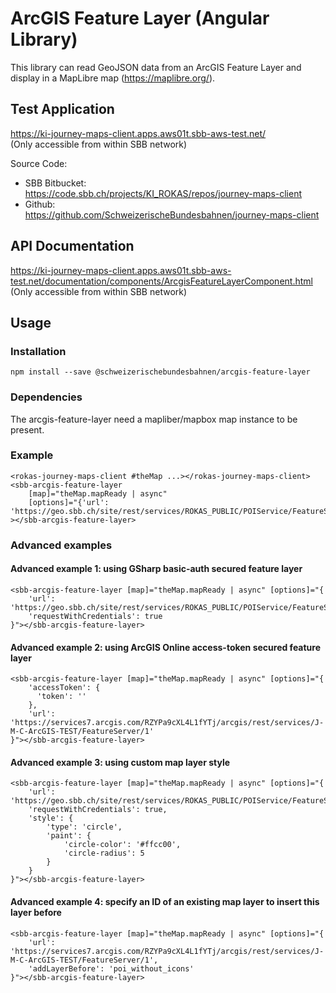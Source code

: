 # ArcGIS Feature Layer (Angular Library)

This library can read GeoJSON data from an ArcGIS Feature Layer and display in a MapLibre map (https://maplibre.org/).

## Test Application

https://ki-journey-maps-client.apps.aws01t.sbb-aws-test.net/  
(Only accessible from within SBB network)

Source Code:

* SBB Bitbucket:  
  https://code.sbb.ch/projects/KI_ROKAS/repos/journey-maps-client
* Github:  
  https://github.com/SchweizerischeBundesbahnen/journey-maps-client

## API Documentation

https://ki-journey-maps-client.apps.aws01t.sbb-aws-test.net/documentation/components/ArcgisFeatureLayerComponent.html  
(Only accessible from within SBB network)

## Usage

### Installation

```
npm install --save @schweizerischebundesbahnen/arcgis-feature-layer
```

### Dependencies

The arcgis-feature-layer need a mapliber/mapbox map instance to be present. 

### Example
```
<rokas-journey-maps-client #theMap ...></rokas-journey-maps-client>
<sbb-arcgis-feature-layer 
    [map]="theMap.mapReady | async" 
    [options]="{'url': 'https://geo.sbb.ch/site/rest/services/ROKAS_PUBLIC/POIService/FeatureServer/0'}"
></sbb-arcgis-feature-layer>
```

### Advanced examples

#### Advanced example 1: using GSharp basic-auth secured feature layer
```
<sbb-arcgis-feature-layer [map]="theMap.mapReady | async" [options]="{
    'url': 'https://geo.sbb.ch/site/rest/services/ROKAS_PUBLIC/POIService/FeatureServer/0',
    'requestWithCredentials': true
}"></sbb-arcgis-feature-layer>
```

#### Advanced example 2: using ArcGIS Online access-token secured feature layer
```
<sbb-arcgis-feature-layer [map]="theMap.mapReady | async" [options]="{
    'accessToken': {
      'token': ''
    },
    'url': 'https://services7.arcgis.com/RZYPa9cXL4L1fYTj/arcgis/rest/services/J-M-C-ArcGIS-TEST/FeatureServer/1'
}"></sbb-arcgis-feature-layer>
```

#### Advanced example 3: using custom map layer style
```
<sbb-arcgis-feature-layer [map]="theMap.mapReady | async" [options]="{
    'url': 'https://geo.sbb.ch/site/rest/services/ROKAS_PUBLIC/POIService/FeatureServer/0',
    'requestWithCredentials': true,
    'style': {
        'type': 'circle',
        'paint': {
            'circle-color': '#ffcc00',
            'circle-radius': 5
        }
    }
}"></sbb-arcgis-feature-layer>
```

#### Advanced example 4: specify an ID of an existing map layer to insert this layer before
```
<sbb-arcgis-feature-layer [map]="theMap.mapReady | async" [options]="{
    'url': 'https://services7.arcgis.com/RZYPa9cXL4L1fYTj/arcgis/rest/services/J-M-C-ArcGIS-TEST/FeatureServer/1',
    'addLayerBefore': 'poi_without_icons'
}"></sbb-arcgis-feature-layer>
```
